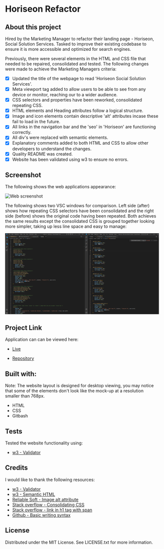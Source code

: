 # Horiseon Refactor

## About this project

Hired by the Marketing Manager to refactor their landing page - Horiseon, Social Solution Services.
Tasked to improve their existing codebase to ensure it is more accessible and optimized for search engines. 

Previously, there were several elements in the HTML and CSS file that needed to be repaired, consolidated and tested. The following changes were made to achieve the Marketing Managers criteria:

- [x] Updated the title of the webpage to read 'Horiseon Social Solution Services'.
- [x] Meta viewport tag added to allow users to be able to see from any device or monitor, reaching our to a wider audience.
- [x] CSS selectors and properties have been reworked, consolidated repeating CSS.
- [x] HTML elements and Heading attributes follow a logical structure.
- [x] Image and icon elements contain descriptive 'alt' attributes incase these fail to load in the future.
- [x] All links in the navigation bar and the 'seo' in 'Horiseon' are functioning correctly.
- [x] All div's were replaced with semantic elements.
- [x] Explanatory comments added to both HTML and CSS to allow other developers to understand the changes.
- [x] Quality README was created.
- [x] Website has been validated using w3 to ensure no errors.

## Screenshot
The following shows the web applications appearance:

![Web screenshot](assets/images/screen-capture.png)


The following shows two VSC windows for comparison. Left side (after) shows how repeating CSS selectors have been consolidated and the right side (before) shows the original code having been repeated. Both achieves the same results except the consolidated CSS is grouped together looking more simpler, taking up less line space and easy to manage:

![VSC comparison](assets/images/css-consolidation-comparison.png)

## Project Link
Application can can be viewed here: 
* [Live](https://tahminahannan.github.io/horiseon-code-refactor/)

* [Repository](https://github.com/TahminaHannan/horiseon-code-refactor)

## Built with:
Note: The website layout is designed for desktop viewing, you may notice that some of the elements don't look like the mock-up at a resolution smaller than 768px.
* HTML
* CSS
* Gitbash

## Tests
Tested the website functionality using:
* [w3 - Validator](https://validator.w3.org/nu/)



## Credits
I would like to thank the following resources:
* [w3 - Validator](https://validator.w3.org/nu/)
* [w3 - Semantic HTML](https://www.w3schools.com/html/html5_semantic_elements.asp)
* [Reliable Soft - Image alt attribute](https://www.reliablesoft.net/alt-text/)
* [Stack overflow - Consolidating CSS](https://stackoverflow.com/questions/48593160/how-to-combine-two-classes-that-have-same-properties)
* [Stack overflow - link in h1 tag with span](https://stackoverflow.com/questions/64310371/two-lines-with-link-and-span-in-h1-tag)
* [Github - Basic writing syntax](https://docs.github.com/en/get-started/writing-on-github/getting-started-with-writing-and-formatting-on-github/basic-writing-and-formatting-syntax)

## License
Distributed under the MIT License. See LICENSE.txt for more information.

